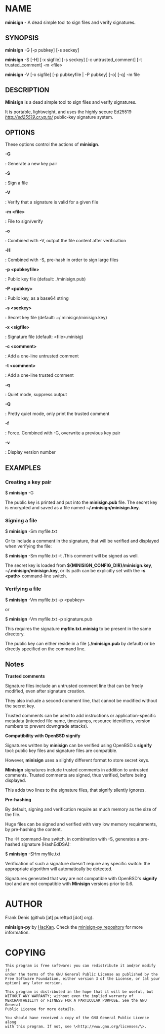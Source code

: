# NAME

**minisign** - A dead simple tool to sign files and verify signatures.

## SYNOPSIS

**minisign** -G \[-p pubkey\] \[-s seckey\]

**minisign** -S \[-H\] \[-x sigfile\] \[-s seckey\] \[-c untrusted\_comment\] \[-t
trusted\_comment\] -m \<file\>

**minisign** -V \[-x sigfile\] \[-p
pubkeyfile \| -P pubkey\] \[-o\] \[-q\] -m file

## DESCRIPTION

**Minisign** is a dead simple tool to sign files and verify signatures.

It is portable, lightweight, and uses the highly secure Ed25519 *http://ed25519.cr.yp.to/* public-key signature system.

## OPTIONS

These options control the actions of **minisign**.

**-G**

:   Generate a new key pair

**-S**

:   Sign a file

**-V**

:   Verify that a signature is valid for a given file

**-m \<file\>**

:   File to sign/verify

**-o**

:   Combined with -V, output the file content after verification

**-H**

:   Combined with -S, pre-hash in order to sign large files

**-p \<pubkeyfile\>**

:   Public key file (default: ./minisign.pub)

**-P \<pubkey\>**

:   Public key, as a base64 string

**-s \<seckey\>**

:   Secret key file (default: \~/.minisign/minisign.key)

**-x \<sigfile\>**

:   Signature file (default: \<file\>.minisig)

**-c \<comment\>**

:   Add a one-line untrusted comment

**-t \<comment\>**

:   Add a one-line trusted comment

**-q**

:   Quiet mode, suppress output

**-Q**

:   Pretty quiet mode, only print the trusted comment

**-f**

:   Force. Combined with -G, overwrite a previous key pair

**-v**

:   Display version number

## EXAMPLES

### Creating a key pair

\$ **minisign** -G

The public key is printed and put into the **minisign.pub** file. The secret key is encrypted and saved as a file named
**\~/.minisign/minisign.key**.

### Signing a file

\$ **minisign** -Sm myfile.txt

Or to include a comment in the signature, that will be verified and
displayed when verifying the file:

\$ **minisign** -Sm myfile.txt -t .This comment will be signed as
well.

The secret key is loaded from **\${MINISIGN\_CONFIG\_DIR}/minisign.key**, **\~/.minisign/minisign.key**, or its path can be explicitly set with the **-s \<path\>** command-line switch.

### Verifying a file

\$ **minisign** -Vm myfile.txt -p \<pubkey\>

or

\$ **minisign** -Vm myfile.txt -p signature.pub

This requires the signature **myfile.txt.minisig** to be present in
the same directory.

The public key can either reside in a file (**./minisign.pub** by default) or be directly specified on the command line.

## Notes

**Trusted comments**

Signature files include an untrusted comment line that can be freely modified, even after signature creation.

They also include a second comment line, that cannot be modified without the secret key.

Trusted comments can be used to add instructions or application-specific metadata (intended file name, timestamps, resource identifiers, version numbers to prevent downgrade attacks).

**Compatibility with OpenBSD signify**

Signatures written by **minisign** can be verified using OpenBSD.s
**signify** tool: public key files and signature files are compatible.

However, **minisign** uses a slightly different format to store secret keys.

**Minisign** signatures include trusted comments in addition to
untrusted comments. Trusted comments are signed, thus verified, before being displayed.

This adds two lines to the signature files, that signify silently
ignores.

**Pre-hashing**

By default, signing and verification require as much memory as the size of the file.

Huge files can be signed and verified with very low memory requirements, by pre-hashing the content.

The -H command-line switch, in combination with -S, generates a
pre-hashed signature (HashEdDSA):

\$ **minisign** -SHm myfile.txt

Verification of such a signature doesn't require any specific switch: the appropriate algorithm will automatically be detected.

Signatures generated that way are not compatible with OpenBSD's **signify** tool and are not compatible with **Minisign** versions prior to 0.6.

# AUTHOR

Frank Denis (github \[at\] pureftpd \[dot\] org).

**minisign-py** by [HacKan](mailto:hackan@gmail.com). Check the [minisign-py repository](https://github.com/hackancuba/minisign-py/) for more information.

# COPYING

    This program is free software: you can redistribute it and/or modify it
    under the terms of the GNU General Public License as published by the
    Free Software Foundation, either version 3 of the License, or (at your
    option) any later version.

    This program is distributed in the hope that it will be useful, but
    WITHOUT ANY WARRANTY; without even the implied warranty of
    MERCHANTABILITY or FITNESS FOR A PARTICULAR PURPOSE. See the GNU General
    Public License for more details.

    You should have received a copy of the GNU General Public License along
    with this program. If not, see \<http://www.gnu.org/licenses/\>.
